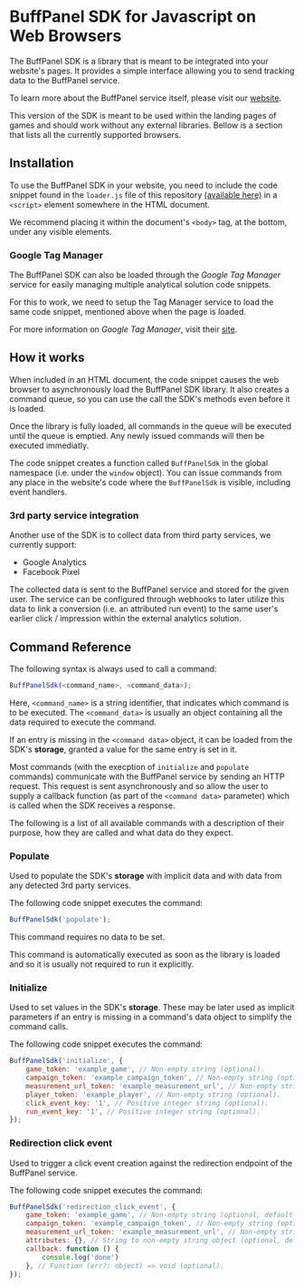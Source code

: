 # BuffPanel SDK for Javascript on Web Browsers

The BuffPanel SDK is a library that is meant to be integrated into your website's pages. It provides a simple interface allowing you to send tracking data to the BuffPanel service.

To learn more about the BuffPanel service itself, please visit our [website](https://buffPanel.com/).

This version of the SDK is meant to be used within the landing pages of games and should work without any external libraries. Bellow is a section that lists all the currently supported browsers.

## Installation

To use the BuffPanel SDK in your website, you need to include the code snippet found in the `loader.js` file of this repository [(available here)](https://github.com/Cellense/buffpanel-sdk-javascript-webbrowser/blob/master/loader.js) in a `<script>` element somewhere in the HTML document.

We recommend placing it within the document's `<body>` tag, at the bottom, under any visible elements.

### Google Tag Manager

The BuffPanel SDK can also be loaded through the _Google Tag Manager_ service for easily managing multiple analytical solution code snippets.

For this to work, we need to setup the Tag Manager service to load the same code snippet, mentioned above when the page is loaded.

For more information on _Google Tag Manager_, visit their [site](https://www.google.com/analytics/tag-manager/).

## How it works

When included in an HTML document, the code snippet causes the web browser to asynchronously load the BuffPanel SDK library. It also creates a command queue, so you can use the call the SDK's methods even before it is loaded.

Once the library is fully loaded, all commands in the queue will be executed until the queue is emptied. Any newly issued commands will then be executed immediatly.

The code snippet creates a function called `BuffPanelSdk` in the global namespace (i.e. under the `window` object). You can issue commands from any place in the website's code where the `BuffPanelSdk` is visible, including event handlers.

### 3rd party service integration

Another use of the SDK is to collect data from third party services, we currently support:
- Google Analytics
- Facebook Pixel

The collected data is sent to the BuffPanel service and stored for the given user. The service can be configured through webhooks to later utilize this data to link a conversion (i.e. an attributed run event) to the same user's earlier click / impression within the external analytics solution.

## Command Reference

The following syntax is always used to call a command:

```js
BuffPanelSdk(<command_name>, <command_data>);
```

Here, `<command_name>` is a string identifier, that indicates which command is to be executed. The `<command_data>` is usually an object containing all the data required to execute the command.

If an entry is missing in the `<command data>` object, it can be loaded from the SDK's **storage**, granted a value for the same entry is set in it.

Most commands (with the execption of `initialize` and `populate` commands) communicate with the BuffPanel service by sending an HTTP request. This request is sent asynchronously and so allow the user to supply a callback function (as part of the `<command data>` parameter) which is called when the SDK receives a response.

The following is a list of all available commands with a description of their purpose, how they are called and what data do they expect.

### Populate

Used to populate the SDK's **storage** with implicit data and with data from any detected 3rd party services.

The following code snippet executes the command:
```js
BuffPanelSdk('populate');
```

This command requires no data to be set.

This command is automatically executed as soon as the library is loaded and so it is usually not required to run it explicitly.

### Initialize

Used to set values in the SDK's **storage**. These may be later used as implicit parameters if an entry is missing in a command's data object to simplify the command calls.

The following code snippet executes the command:
```js
BuffPanelSdk('initialize', {
	game_token: 'example_game', // Non-empty string (optional).
	campaign_token: 'example_campaign_token', // Non-empty string (optional).
	measurement_url_token: 'example_measurement_url', // Non-empty string (optional).
	player_token: 'example_player', // Non-empty string (optional).
	click_event_key: '1', // Positive integer string (optional).
	run_event_key: '1', // Positive integer string (optional).
});
```

### Redirection click event

Used to trigger a click event creation against the redirection endpoint of the BuffPanel service.

The following code snippet executes the command:
```js
BuffPanelSdk('redirection_click_event', {
	game_token: 'example_game', // Non-empty string (optional, default = storage.game_token).
	campaign_token: 'example_campaign_token', // Non-empty string (optional, default = storage.campaign_token).
	measurement_url_token: 'example_measurement_url', // Non-empty string (optional, default = storage.measurement_url_token).
	attributes: {}, // String to non-empty string object (optional, default = {}).
	callback: function () {
		console.log('done')
	}, // Function (err?: object) => void (optional).
});
```

[//]: # (### Create click event)

[//]: # (### Create run event)

[//]: # (### Store click event)

[//]: # (### Store run event)

[//]: # (### Update click event)

[//]: # (### Update run event)
